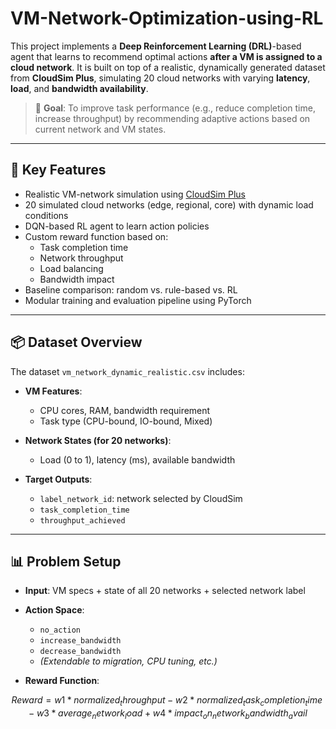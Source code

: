 # VM-Network-Optimization-using-RL

This project implements a **Deep Reinforcement Learning (DRL)**-based agent that learns to recommend optimal actions **after a VM is assigned to a cloud network**. It is built on top of a realistic, dynamically generated dataset from **CloudSim Plus**, simulating 20 cloud networks with varying **latency**, **load**, and **bandwidth availability**.

> 🎯 **Goal**: To improve task performance (e.g., reduce completion time, increase throughput) by recommending adaptive actions based on current network and VM states.

---

## 🔧 Key Features

- Realistic VM-network simulation using [CloudSim Plus](https://github.com/msrks/cloudsimplus)
- 20 simulated cloud networks (edge, regional, core) with dynamic load conditions
- DQN-based RL agent to learn action policies
- Custom reward function based on:
  - Task completion time
  - Network throughput
  - Load balancing
  - Bandwidth impact
- Baseline comparison: random vs. rule-based vs. RL
- Modular training and evaluation pipeline using PyTorch

---

## 📦 Dataset Overview

The dataset `vm_network_dynamic_realistic.csv` includes:

- **VM Features**:  
  - CPU cores, RAM, bandwidth requirement  
  - Task type (CPU-bound, IO-bound, Mixed)

- **Network States (for 20 networks)**:  
  - Load (0 to 1), latency (ms), available bandwidth

- **Target Outputs**:
  - `label_network_id`: network selected by CloudSim
  - `task_completion_time`
  - `throughput_achieved`

---

## 📊 Problem Setup

- **Input**: VM specs + state of all 20 networks + selected network label
- **Action Space**:  
  - `no_action`  
  - `increase_bandwidth`  
  - `decrease_bandwidth`  
  - *(Extendable to migration, CPU tuning, etc.)*

- **Reward Function**:

```math
Reward = w1 * normalized_throughput 
       - w2 * normalized_task_completion_time 
       - w3 * average_network_load 
       + w4 * impact_on_network_bandwidth_avail
